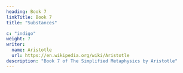 ```yaml
---
heading: Book 7
linkTitle: Book 7
title: "Substances"

c: "indigo"
weight: 7
writer:
  name: Aristotle 
  url: https://en.wikipedia.org/wiki/Aristotle
description: "Book 7 of The Simplified Metaphysics by Aristotle"
---
```

